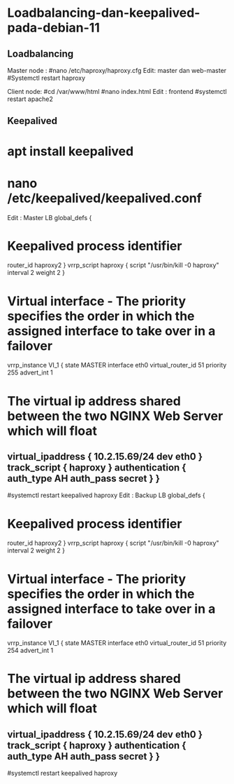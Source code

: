 # Loadbalancing-dan-keepalived-pada-debian-11

Loadbalancing
-------------------
Master node :
#nano /etc/haproxy/haproxy.cfg
Edit: master dan web-master
#Systemctl restart haproxy

Client node:
#cd /var/www/html
#nano index.html
Edit : frontend
#systemctl restart apache2


Keepalived
---------------
# apt install keepalived
# nano /etc/keepalived/keepalived.conf
Edit : Master LB
global_defs {
  # Keepalived process identifier
  router_id haproxy2
}
vrrp_script haproxy {
   script "/usr/bin/kill -0 haproxy"
  interval 2
  weight 2
}
# Virtual interface - The priority specifies the order in which the assigned interface to take over in a failover
vrrp_instance VI_1 {
  state MASTER
  interface eth0
  virtual_router_id 51
  priority 255
  advert_int 1
# The virtual ip address shared between the two NGINX Web Server which will float
  virtual_ipaddress {
    10.2.15.69/24 dev eth0
  }
  track_script {
    haproxy
  }
  authentication {
    auth_type AH
    auth_pass secret
  }
}
-----
#systemctl restart keepalived haproxy
Edit : Backup LB
global_defs {
  # Keepalived process identifier
  router_id haproxy2
}
vrrp_script haproxy {
   script "/usr/bin/kill -0 haproxy"
  interval 2
  weight 2
}
# Virtual interface - The priority specifies the order in which the assigned interface to take over in a failover
vrrp_instance VI_1 {
  state MASTER
  interface eth0
  virtual_router_id 51
  priority 254
  advert_int 1
# The virtual ip address shared between the two NGINX Web Server which will float
  virtual_ipaddress {
    10.2.15.69/24 dev eth0
  }
  track_script {
    haproxy
  }
  authentication {
    auth_type AH
    auth_pass secret
  }
}
----
#systemctl restart keepalived haproxy
